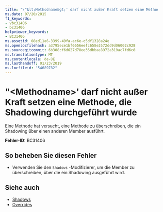 ```yaml
---
title: "\"&lt;Methodname&gt;' darf nicht außer Kraft setzen eine Methode, die Shadowing durchgeführt wurde"
ms.date: 07/20/2015
f1_keywords:
- vbc31406
- bc31406
helpviewer_keywords:
- BC31406
ms.assetid: 08ed11a6-3399-49fa-ac6e-c5df1328a24e
ms.openlocfilehash: a3795ece1bf6656eefc658e3572dd9d06002c928
ms.sourcegitcommit: 6b308cf6d627d78ee36dbbae8972a310ac7fd6c8
ms.translationtype: MT
ms.contentlocale: de-DE
ms.lasthandoff: 01/23/2019
ms.locfileid: "54689782"
---
```

# <a name="ltmethodnamegt-cannot-override-a-method-that-has-been-shadowed"></a>"&lt;Methodname&gt;' darf nicht außer Kraft setzen eine Methode, die Shadowing durchgeführt wurde
Eine Methode hat versucht, eine Methode zu überschreiben, die ein Shadowing über einen anderen Member ausführt.  
  
 **Fehler-ID:** BC31406  
  
## <a name="to-correct-this-error"></a>So beheben Sie diesen Fehler  
  
-   Verwenden Sie den `Shadows` -Modifizierer, um die Member zu überschreiben, über die ein Shadowing ausgeführt wird.  
  
## <a name="see-also"></a>Siehe auch
- [Shadows](../../visual-basic/language-reference/modifiers/shadows.md)
- [Overrides](../../visual-basic/language-reference/modifiers/overrides.md)
